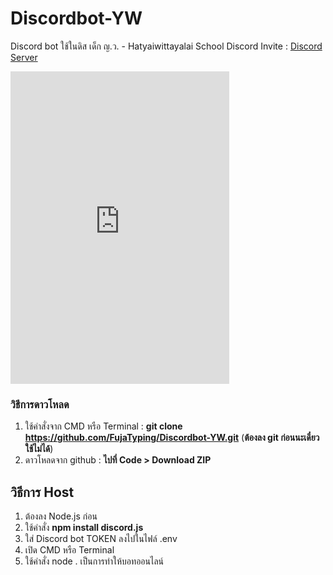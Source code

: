 # Discordbot-YW
Discord bot ใช้ในดิส เด็ก ญ.ว. - Hatyaiwittayalai School
Discord Invite : [Discord Server](https://discord.gg/fgTFEkJxvE)
<iframe src="https://discord.com/widget?id=905315034085867590&theme=dark" width="350" height="500" allowtransparency="true" frameborder="0" sandbox="allow-popups allow-popups-to-escape-sandbox allow-same-origin allow-scripts"></iframe>

### วิธีการดาวโหลด
1. ใช้คำสั่งจาก CMD หรือ Terminal : **git clone https://github.com/FujaTyping/Discordbot-YW.git** (**ต้องลง git ก่อนนะเดี๋ยวใช้ไม่ได้**)
2. ดาวโหลดจาก github : **ไปที่ Code > Download ZIP**

## วิธีการ Host
1. ต้องลง Node.js ก่อน
2. ใช้คำสั่ง **npm install discord.js**
3. ใส่ Discord bot TOKEN ลงไปในไฟล์ .env
4. เปิด CMD หรือ Terminal
5. ใช้คำสั่ง node . เป็นการทำให้บอทออนไลน์
